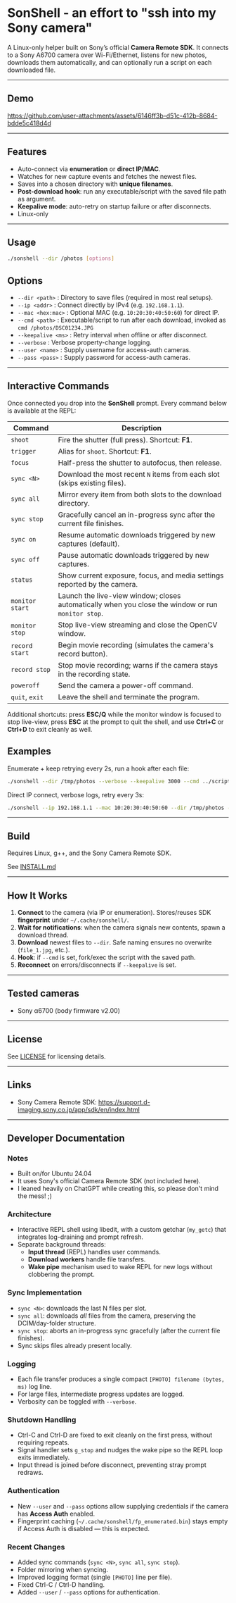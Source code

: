 # SonShell - an effort to "ssh into my Sony camera"

A Linux-only helper built on Sony’s official **Camera Remote SDK**.
It connects to a Sony A6700 camera over Wi-Fi/Ethernet, listens for new photos, downloads them automatically, and can optionally run a script on each downloaded file.

---

## Demo

https://github.com/user-attachments/assets/6146ff3b-d51c-412b-8684-bdde5c418d4d

---

## Features
- Auto-connect via **enumeration** or **direct IP/MAC**.
- Watches for new capture events and fetches the newest files.
- Saves into a chosen directory with **unique filenames**.
- **Post-download hook**: run any executable/script with the saved file path as argument.
- **Keepalive mode**: auto-retry on startup failure or after disconnects.
- Linux-only

---

## Usage
```bash
./sonshell --dir /photos [options]
```

## Options
- `--dir <path>` : Directory to save files (required in most real setups).
- `--ip <addr>` : Connect directly by IPv4 (e.g. `192.168.1.1`).
- `--mac <hex:mac>` : Optional MAC (e.g. `10:20:30:40:50:60`) for direct IP.
- `--cmd <path>` : Executable/script to run after each download, invoked as `cmd /photos/DSC01234.JPG`
- `--keepalive <ms>` : Retry interval when offline or after disconnect.
- `--verbose` : Verbose property-change logging.
- `--user <name>` : Supply username for access-auth cameras.
- `--pass <pass>` : Supply password for access-auth cameras.

---

## Interactive Commands

Once connected you drop into the **SonShell** prompt. Every command below is available at the REPL:

| Command | Description |
| --- | --- |
| `shoot` | Fire the shutter (full press). Shortcut: **F1**. |
| `trigger` | Alias for `shoot`. Shortcut: **F1**. |
| `focus` | Half-press the shutter to autofocus, then release. |
| `sync <N>` | Download the most recent `N` items from each slot (skips existing files). |
| `sync all` | Mirror every item from both slots to the download directory. |
| `sync stop` | Gracefully cancel an in-progress sync after the current file finishes. |
| `sync on` | Resume automatic downloads triggered by new captures (default). |
| `sync off` | Pause automatic downloads triggered by new captures. |
| `status` | Show current exposure, focus, and media settings reported by the camera. |
| `monitor start` | Launch the live-view window; closes automatically when you close the window or run `monitor stop`. |
| `monitor stop` | Stop live-view streaming and close the OpenCV window. |
| `record start` | Begin movie recording (simulates the camera's record button). |
| `record stop` | Stop movie recording; warns if the camera stays in the recording state. |
| `poweroff` | Send the camera a power-off command. |
| `quit`, `exit` | Leave the shell and terminate the program. |

Additional shortcuts: press **ESC/Q** while the monitor window is focused to stop live-view, press **ESC** at the prompt to quit the shell, and use **Ctrl+C** or **Ctrl+D** to exit cleanly as well.


## Examples
Enumerate + keep retrying every 2s, run a hook after each file:
```bash
./sonshell --dir /tmp/photos --verbose --keepalive 3000 --cmd ../scripts/show_single.sh
```

Direct IP connect, verbose logs, retry every 3s:
```bash
./sonshell --ip 192.168.1.1 --mac 10:20:30:40:50:60 --dir /tmp/photos -v --keepalive 3000
```

---

## Build
Requires Linux, g++, and the Sony Camera Remote SDK.

See [INSTALL.md](./INSTALL.md)

---

## How It Works
1. **Connect** to the camera (via IP or enumeration).
   Stores/reuses SDK **fingerprint** under `~/.cache/sonshell/`.
2. **Wait for notifications**: when the camera signals new contents,
   spawn a download thread.
3. **Download** newest files to `--dir`.
   Safe naming ensures no overwrite (`file_1.jpg`, etc.).
4. **Hook**: if `--cmd` is set, fork/exec the script with the saved path.
5. **Reconnect** on errors/disconnects if `--keepalive` is set.

---

## Tested cameras

- Sony α6700 (body firmware v2.00)

---

## License
See [LICENSE](./LICENSE) for licensing details.

---

## Links
- Sony Camera Remote SDK: https://support.d-imaging.sony.co.jp/app/sdk/en/index.html

---

## Developer Documentation

### Notes
- Built on/for Ubuntu 24.04
- It uses Sony's official Camera Remote SDK (not included here).
- I leaned heavily on ChatGPT while creating this, so please don't mind the mess! ;)

### Architecture
- Interactive REPL shell using libedit, with a custom getchar (`my_getc`) that integrates log-draining and prompt refresh.
- Separate background threads:
  - **Input thread** (REPL) handles user commands.
  - **Download workers** handle file transfers.
  - **Wake pipe** mechanism used to wake REPL for new logs without clobbering the prompt.

### Sync Implementation
- `sync <N>`: downloads the last N files per slot.
- `sync all`: downloads *all* files from the camera, preserving the DCIM/day-folder structure.
- `sync stop`: aborts an in-progress sync gracefully (after the current file finishes).
- Sync skips files already present locally.

### Logging
- Each file transfer produces a single compact `[PHOTO] filename (bytes, ms)` log line.
- For large files, intermediate progress updates are logged.
- Verbosity can be toggled with `--verbose`.

### Shutdown Handling
- Ctrl-C and Ctrl-D are fixed to exit cleanly on the first press, without requiring repeats.
- Signal handler sets `g_stop` and nudges the wake pipe so the REPL loop exits immediately.
- Input thread is joined before disconnect, preventing stray prompt redraws.

### Authentication
- New `--user` and `--pass` options allow supplying credentials if the camera has **Access Auth** enabled.
- Fingerprint caching (`~/.cache/sonshell/fp_enumerated.bin`) stays empty if Access Auth is disabled — this is expected.

### Recent Changes
- Added sync commands (`sync <N>`, `sync all`, `sync stop`).
- Folder mirroring when syncing.
- Improved logging format (single `[PHOTO]` line per file).
- Fixed Ctrl-C / Ctrl-D handling.
- Added `--user` / `--pass` options for authentication.
